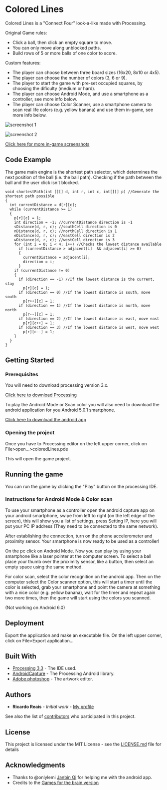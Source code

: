 # Colored Lines

Colored Lines is a "Connect Four" look-a-like made with Processing. 

Original Game rules:

* Click a ball, then click an empty square to move.
* You can only move along unblocked paths.
* Build rows of 5 or more balls of one color to score.

Custom features:

* The player can choose between three board sizes (16x20, 8x10 or 4x5).
* The player can choose the number of colors (3, 6 or 9).
* The player to start the game with pre-set occupied squares, by choosing the dificulty (medium or hard).
* The player can choose Android Mode, and use a smartphone as a controller, see more info below.
* The player can choose Color Scanner, use a smartphone camera to scan real life colors (e.g. yellow banana) and use them in-game, see more info below.



![screenshot 1](https://github.com/ricardoreais/colored-lines/blob/master/examples/intro.png "Intro screen")

![screenshot 2](https://github.com/ricardoreais/colored-lines/blob/master/examples/mode1.png "Game mode 1")

[Click here for more  in-game screenshots](https://github.com/ricardoreais/colored-lines/tree/master/examples)

## Code Example

The game main engine is the shortest path selector, which determines the next position of the ball (i.e. the ball path). Checking if the path between the ball and the user click isn't blocked.

```Processing
void shortestPath(int [][] d, int r, int c, int[][] p) //Generate the shortest path possible
{
  int currentDistance = d[r][c];
  while (currentDistance >= 1)
  {
    p[r][c] = 1;
    int direction = -1; //currentDistance direction is -1
    sDistance(d, r, c); //southCell direction is 0
    nDistance(d, r, c); //northCell direction is 1
    eDistance(d, r, c); //eastCell direction is 2
    wDistance(d, r, c); //westCell direction is 3  
    for (int i = 0; i < 4; i++) //Checks the lowest distance available
      if (currentDistance > adjacent[i]  && adjacent[i] >= 0)
      {
        currentDistance = adjacent[i];
        direction = i;
      } 
    if (currentDistance != 0)
    {
      if (direction == -1) //If the lowest distance is the current, stay
        p[r][c] = 1;
      if (direction == 0) //If the lowest distance is south, move south
        p[r++][c] = 1;
      if (direction == 1) //If the lowest distance is north, move north
        p[r--][c] = 1;
      if (direction == 2) //If the lowest distance is east, move east
        p[r][c++] = 1;
      if (direction == 3) //If the lowest distance is west, move west
        p[r][c--] = 1;
    }
  }
}
```

## Getting Started
### Prerequisites

You will need to download processing version 3.x.

[Click here to download Processing](https://processing.org/download/)

To play the Android Mode or Scan color you will also need to download the android application for you Android 5.0.1 smartphone.

[Click here to download the android app](http://www.wandoujia.com/apps/com.onlylemi.android.capture)

### Opening the project

Once you have to Processing editor on the left upper corner, click on File>open...>coloredLines.pde

This will open the game project.

## Running the game

You can run the game by clicking the "Play" button on the processing IDE.

### Instructions for Android Mode & Color scan
To use your smartphone as a controller open the android capture app on your android smartphone, swipe from left to right (on the left edge of the screen), this will show you a list of settings, press Setting IP, here you will put your PC IP address (They need to be connected to the same network).

After establishing the connection, turn on the phone accelerometer and proximity sensor. Your smartphone is now ready to be used as a controller!

On the pc click on Android Mode. Now you can play by using your smartphone like a laser pointer at the computer screen. To select a ball place your thumb over the proximity sensor, like a button, then select an empty space using the same method.

For color scan, select the color recognition on the android app. Then on the computer select the Color scanner option, this will start a timer until the color is selected, grab your smartphone and point the camera at something with a nice color (e.g. yellow banana), wait for the timer and repeat again two more times, then the game will start using the colors you scanned.

(Not working on Android 6.0)

## Deployment

Export the application and make an executable file. On the left upper corner, click on File>Export application...

## Built With

* [Processing 3.3](https://processing.org/download/) - The IDE used.
* [AndroidCapture](https://github.com/onlylemi/processing-android-capture) - The Processing Android library.
* [Adobe photoshop](https://www.adobe.com/pt/products/photoshop.html?promoid=KLXLS&mv=search&s_kwcid=AL!3085!3!180232924738!b!!g!!adobe%20photoshop%20gr%C3%A1tis&ef_id=WL7ZFwAAACZ40aWn:20170314164153:s) - The artwork editor.

## Authors

* **Ricardo Reais** - *Initial work* - [My profile](https://github.com/ricardoreais)

See also the list of [contributors](https://github.com/ricardoreais/colored-lines/contributors) who participated in this project.

## License

This project is licensed under the MIT License - see the [LICENSE.md](LICENSE.md) file for details

## Acknowledgments

* Thanks to @onlylemi [Janbin Qi](https://github.com/onlylemi) for helping me with the android app. 
* Credits to the [Games for the brain version](https://www.adobe.com/pt/products/photoshop.html?promoid=KLXLS&mv=search&s_kwcid=AL!3085!3!180232924738!b!!g!!adobe%20photoshop%20gr%C3%A1tis&ef_id=WL7ZFwAAACZ40aWn:20170314164153:s)
